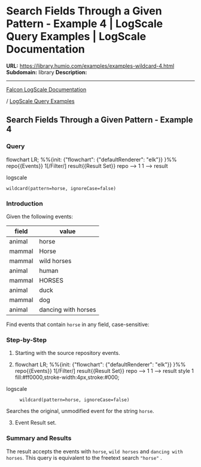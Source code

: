 # Search Fields Through a Given Pattern - Example 4 | LogScale Query Examples | LogScale Documentation

**URL:** https://library.humio.com/examples/examples-wildcard-4.html
**Subdomain:** library
**Description:** 

---

[Falcon LogScale Documentation](https://library.humio.com)

/ [LogScale Query Examples](examples.html)

## Search Fields Through a Given Pattern - Example 4

### Query

flowchart LR; %%{init: {"flowchart": {"defaultRenderer": "elk"}} }%% repo{{Events}} 1[/Filter/] result{{Result Set}} repo --> 1 1 --> result

logscale
    
    
    wildcard(pattern=horse, ignoreCase=false)

### Introduction

Given the following events: 

field| value  
---|---  
animal| horse  
mammal| Horse  
mammal| wild horses  
animal| human  
mammal| HORSES  
animal| duck  
mammal| dog  
animal| dancing with horses  
  
Find events that contain `horse` in any field, case-sensitive: 

### Step-by-Step

  1. Starting with the source repository events.

  2. flowchart LR; %%{init: {"flowchart": {"defaultRenderer": "elk"}} }%% repo{{Events}} 1[/Filter/] result{{Result Set}} repo --> 1 1 --> result style 1 fill:#ff0000,stroke-width:4px,stroke:#000;

logscale
         
         wildcard(pattern=horse, ignoreCase=false)

Searches the original, unmodified event for the string `horse`. 

  3. Event Result set.




### Summary and Results

The result accepts the events with `horse`, `wild horses` and `dancing with horses`. This query is equivalent to the freetext search `"horse"` .
